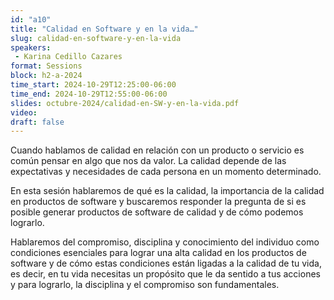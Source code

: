 ```yaml
---
id: "a10"
title: "Calidad en Software y en la vida…"
slug: calidad-en-software-y-en-la-vida
speakers:
 - Karina Cedillo Cazares
format: Sessions
block: h2-a-2024
time_start: 2024-10-29T12:25:00-06:00
time_end: 2024-10-29T12:55:00-06:00
slides: octubre-2024/calidad-en-SW-y-en-la-vida.pdf
video: 
draft: false
---
```


Cuando hablamos de calidad en relación con un producto o servicio es común pensar en algo que nos da valor. La calidad depende de las expectativas y necesidades de cada persona en un momento determinado.

En esta sesión hablaremos de qué es la calidad, la importancia de la calidad en productos de software y buscaremos responder la pregunta de si es posible generar productos de software de calidad y de cómo podemos lograrlo.

Hablaremos del compromiso, disciplina y conocimiento del individuo como condiciones esenciales para lograr una alta calidad en los productos de software y de cómo estas condiciones están ligadas a la calidad de tu vida, es decir, en tu vida necesitas un propósito que le da sentido a tus acciones y para lograrlo, la disciplina y el compromiso son fundamentales.